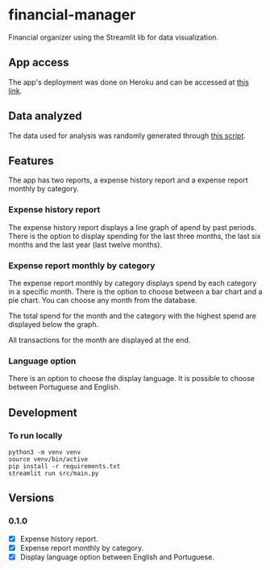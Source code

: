 # financial-manager

Financial organizer using the Streamlit lib for data visualization.

## App access

The app's deployment was done on Heroku and can be accessed at [this link](https://neves-financial-organizer.herokuapp.com/).

## Data analyzed

The data used for analysis was randomly generated through [this script](https://github.com/lucas54neves/financial-organizer/blob/main/src/data/generate_data.py).

## Features

The app has two reports, a expense history report and a expense report monthly by category.

### Expense history report

The expense history report displays a line graph of apend by past periods. There is the option to display spending for the last three months, the last six months and the last year (last twelve months).

### Expense report monthly by category

The expense report monthly by category displays spend by each category in a specific month. There is the option to choose between a bar chart and a pie chart. You can choose any month from the database.

The total spend for the month and the category with the highest spend are displayed below the graph.

All transactions for the month are displayed at the end.

### Language option

There is an option to choose the display language. It is possible to choose between Portuguese and English.

## Development

### To run locally

```
python3 -m venv venv
source venv/bin/active
pip install -r requirements.txt
streamlit run src/main.py
```

## Versions

### 0.1.0

-   [x] Expense history report.
-   [x] Expense report monthly by category.
-   [x] Display language option between English and Portuguese.
